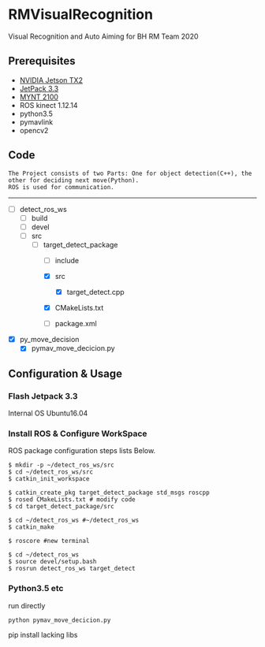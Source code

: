 # RMVisualRecognition
Visual Recognition and Auto Aiming for BH RM Team 2020

## Prerequisites
* [NVIDIA Jetson TX2](https://www.nvidia.com/en-us/autonomous-machines/embedded-systems/jetson-tx2/)
* [JetPack 3.3](https://developer.nvidia.com/embedded/jetpack-3_3 "Official Website")
* [MYNT 2100](https://mynt-eye-s-sdk.readthedocs.io/zh_CN/latest/src/sdk/contents.html "SDK")
* ROS kinect 1.12.14
* python3.5 
* pymavlink
* opencv2
    
## Code
    The Project consists of two Parts: One for object detection(C++), the other for deciding next move(Python).
    ROS is used for communication.
    
------
- [ ] detect_ros_ws
    - [ ] build
    - [ ] devel
    - [ ] src
        - [ ] target_detect_package
            - [ ] include
            - [x] src
                - [x] target_detect.cpp
            - [x] CMakeLists.txt
            - [ ] package.xml
                
                
                
- [x] py_move_decision
    - [x] pymav_move_decicion.py
    
## Configuration & Usage

### Flash Jetpack 3.3

Internal OS Ubuntu16.04

### Install ROS & Configure WorkSpace

ROS package configuration steps lists Below. 
```
$ mkdir -p ~/detect_ros_ws/src
$ cd ~/detect_ros_ws/src
$ catkin_init_workspace

$ catkin_create_pkg target_detect_package std_msgs roscpp
$ rosed CMakeLists.txt # modify code
$ cd target_detect_package/src

$ cd ~/detect_ros_ws #~/detect_ros_ws
$ catkin_make

$ roscore #new terminal

$ cd ~/detect_ros_ws
$ source devel/setup.bash
$ rosrun detect_ros_ws target_detect
```

### Python3.5 etc

run directly
```
python pymav_move_decicion.py
```
pip install lacking libs









